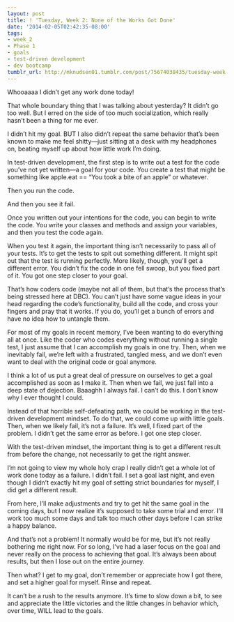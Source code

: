 ```yaml
---
layout: post
title: ! 'Tuesday, Week 2: None of the Works Got Done'
date: '2014-02-05T02:42:35-08:00'
tags:
- week_2
- Phase 1
- goals
- test-driven development
- dev bootcamp
tumblr_url: http://mknudsen01.tumblr.com/post/75674038435/tuesday-week-2-none-of-the-works-got-done
---
```

Whooaaaa I didn’t get any work done today!

That whole boundary thing that I was talking about yesterday? It didn’t go too well. But I erred on the side of too much socialization, which really hasn’t been a thing for me ever.

I didn’t hit my goal. BUT I also didn’t repeat the same behavior that’s been known to make me feel shitty—just sitting at a desk with my headphones on, beating myself up about how little work I’m doing.

In test-driven development, the first step is to write out a test for the code you’ve not yet written—a goal for your code. You create a test that might be something like apple.eat == “You took a bite of an apple” or whatever.

Then you run the code.

And then you see it fail.

Once you written out your intentions for the code, you can begin to write the code. You write your classes and methods and assign your variables, and then you test the code again.

When you test it again, the important thing isn’t necessarily to pass all of your tests. It’s to get the tests to spit out something different. It might spit out that the test is running perfectly. More likely, though, you’ll get a different error. You didn’t fix the code in one fell swoop, but you fixed part of it. You got one step closer to your goal.

That’s how coders code (maybe not all of them, but that’s the process that’s being stressed here at DBC). You can’t just have some vague ideas in your head regarding the code’s functionality, build all the code, and cross your fingers and pray that it works. If you do, you’ll get a bunch of errors and have no idea how to untangle them.

For most of my goals in recent memory, I’ve been wanting to do everything all at once. Like the coder who codes everything without running a single test, I just assume that I can accomplish my goals in one try. Then, when we inevitably fail, we’re left with a frustrated, tangled mess, and we don’t even want to deal with the original code or goal anymore.

I think a lot of us put a great deal of pressure on ourselves to get a goal accomplished as soon as I make it. Then when we fail, we just fall into a deep state of dejection. Baaaghh I always fail. I can’t do this. I don’t know why I ever thought I could.

Instead of that horrible self-defeating path, we could be working in the test-driven development mindset. To do that, we could come up with little goals. Then, when we likely fail, it’s not a failure. It’s well, I fixed part of the problem. I didn’t get the same error as before. I got one step closer.

With the test-driven mindset, the important thing is to get a different result from before the change, not necessarily to get the right answer.

I’m not going to view my whole holy crap I really didn’t get a whole lot of work done today as a failure. I didn’t fail. I set a goal last night, and even though I didn’t exactly hit my goal of setting strict boundaries for myself, I did get a different result.

From here, I’ll make adjustments and try to get hit the same goal in the coming days, but I now realize it’s supposed to take some trial and error. I’ll work too much some days and talk too much other days before I can strike a happy balance.

And that’s not a problem! It normally would be for me, but it’s not really bothering me right now. For so long, I’ve had a laser focus on the goal and never really on the process to achieving that goal. It’s always been about results, but then I lose out on the entire journey.

Then what? I get to my goal, don’t remember or appreciate how I got there, and set a higher goal for myself. Rinse and repeat.

It can’t be a rush to the results anymore. It’s time to slow down a bit, to see and appreciate the little victories and the little changes in behavior which, over time, WILL lead to the goals.
